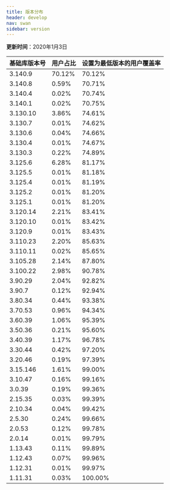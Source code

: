 ```yaml
---
title: 版本分布
header: develop
nav: swan
sidebar: version
---
```

**更新时间**：2020年1月3日


 
|基础库版本号|用户占比|设置为最低版本的用户覆盖率|
|---|---|---|
|3.140.9|70.12%|70.12%|
|3.140.8|0.59%|70.71%|
|3.140.4|0.02%|70.74%|
|3.140.1|0.02%|70.75%|
|3.130.10|3.86%|74.61%|
|3.130.7|0.01%|74.62%|
|3.130.6|0.04%|74.66%|
|3.130.4|0.01%|74.67%|
|3.130.3|0.22%|74.89%|
|3.125.6|6.28%|81.17%|
|3.125.5|0.01%|81.18%|
|3.125.4|0.01%|81.19%|
|3.125.2|0.01%|81.20%|
|3.125.1|0.01%|81.20%|
|3.120.14|2.21%|83.41%|
|3.120.10|0.01%|83.42%|
|3.120.9|0.01%|83.43%|
|3.110.23|2.20%|85.63%|
|3.110.11|0.02%|85.65%|
|3.105.28|2.14%|87.80%|
|3.100.22|2.98%|90.78%|
|3.90.29|2.04%|92.82%|
|3.90.7|0.12%|92.94%|
|3.80.34|0.44%|93.38%|
|3.70.53|0.96%|94.34%|
|3.60.39|1.06%|95.39%|
|3.50.36|0.21%|95.60%|
|3.40.39|1.17%|96.78%|
|3.30.44|0.42%|97.20%|
|3.20.46|0.19%|97.39%|
|3.15.146|1.61%|99.00%|
|3.10.47|0.16%|99.16%|
|3.0.39|0.19%|99.36%|
|2.15.35|0.03%|99.39%|
|2.10.34|0.04%|99.42%|
|2.5.30|0.24%|99.66%|
|2.0.53|0.12%|99.78%|
|2.0.14|0.01%|99.79%|
|1.13.43|0.11%|99.89%|
|1.12.43|0.07%|99.96%|
|1.12.31|0.01%|99.97%|
|1.11.31|0.03%|100.00%|